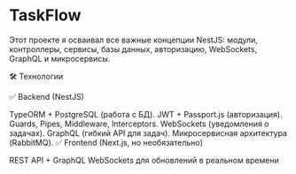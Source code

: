 # TaskFlow
Этот проекте я осваивал все важные концепции NestJS: модули, контроллеры, сервисы, базы данных, авторизацию, WebSockets, GraphQL и микросервисы.

🛠 Технологии

✅ Backend (NestJS)

TypeORM + PostgreSQL (работа с БД).
JWT + Passport.js (авторизация).
Guards, Pipes, Middleware, Interceptors.
WebSockets (уведомления о задачах).
GraphQL (гибкий API для задач).
Микросервисная архитектура (RabbitMQ).
✅ Frontend (Next.js, но необязательно)

REST API + GraphQL
WebSockets для обновлений в реальном времени
